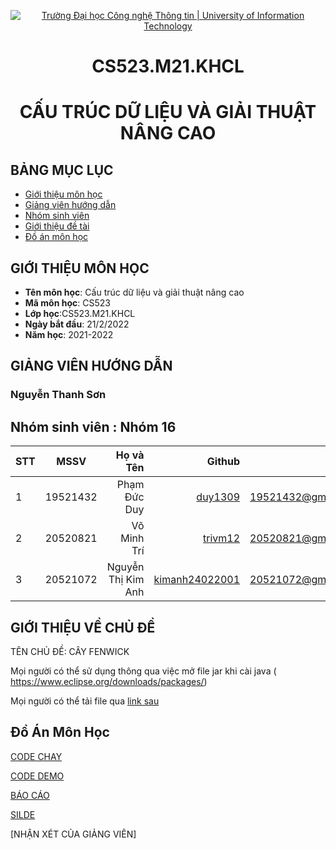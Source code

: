 <p align="center">
  <a href="https://www.uit.edu.vn/" title="Trường Đại học Công nghệ Thông tin" style="border: 5;">
    <img src="https://i.imgur.com/WmMnSRt.png" alt="Trường Đại học Công nghệ Thông tin | University of Information Technology">
  </a>
</p>

<!-- Title -->
<h1 align="center"><b>CS523.M21.KHCL </b></h1>
<h1 align="center"> CẤU TRÚC DỮ LIỆU VÀ GIẢI THUẬT NÂNG CAO</h1>

## BẢNG MỤC LỤC
* [ Giới thiệu môn học](#gioithieumonhoc)
* [ Giảng viên hướng dẫn](#giangvien)
* [ Nhóm sinh viên](#thanhvien)
* [Giới thiệu đề tài](#monhoc)
* [ Đồ án môn học](#doan)

## GIỚI THIỆU MÔN HỌC
<a name="gioithieumonhoc"></a>
* **Tên môn học**: Cấu trúc dữ liệu và giải thuật nâng cao
* **Mã môn học**: CS523
* **Lớp học**:CS523.M21.KHCL
* **Ngày bắt đầu**: 21/2/2022
* **Năm học**: 2021-2022

<a name ="giangvien"></a>
## GIẢNG VIÊN HƯỚNG DẪN

### Nguyễn Thanh Sơn

<a name ="thanhvien"></a>
## Nhóm sinh viên : Nhóm 16

| STT    | MSSV          | Họ và Tên              | Github                                               | Email                   |
| ------ |:-------------:| ----------------------:|-----------------------------------------------------:|-------------------------:
| 1      | 19521432      | Phạm Đức Duy           |[duy1309](https://github.com/duy1309)                 |19521432@gm.uit.edu.vn   |
| 2      | 20520821      | Võ Minh Trí            |[trivm12](https://github.com/trivm12)                 |20520821@gm.uit.edu.vn   |
| 3      | 20521072      | Nguyễn Thị Kim Anh     |[kimanh24022001](https://github.com/kimanh24022001)   |20521072@gm.uit.edu.vn   |

<a name ="monhoc"></a>
## GIỚI THIỆU VỀ CHỦ ĐỀ
TÊN CHỦ ĐỀ: CÂY FENWICK


 Mọi người có thể sử dụng thông qua việc mở file jar khi cài java ( https://www.eclipse.org/downloads/packages/)
 
 Mọi người có thể tải file qua [link sau](https://github.com/kimanh24022001/CS523.M21.KHCL/blob/main/fenwick.jar)
<a name ="doan"></a>
## Đồ Án Môn Học
[CODE CHAY](https://github.com/kimanh24022001/CS523.M21.KHCL/blob/main/fenwicktree.ipynb)

[CODE DEMO](https://github.com/kimanh24022001/CS523.M21.KHCL/tree/main/fenwick%20tree)

[BÁO CÁO](https://github.com/kimanh24022001/CS523.M21.KHCL/blob/main/FenwickTree.docx)

[SILDE](https://github.com/kimanh24022001/CS523.M21.KHCL/blob/main/FenwickTree.pptx)

[NHẬN XÉT CỦA GIẢNG VIÊN]


